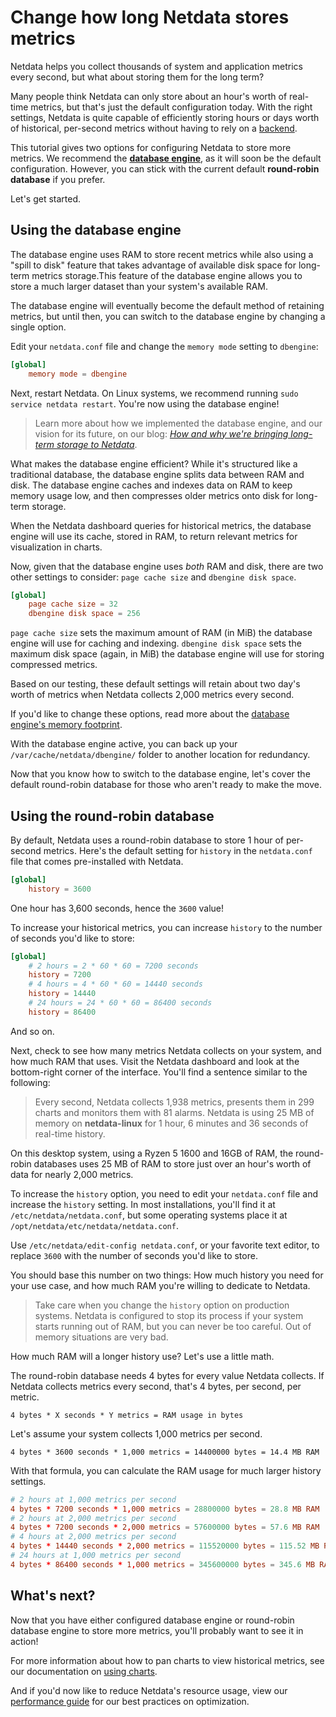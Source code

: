 # Change how long Netdata stores metrics

Netdata helps you collect thousands of system and application metrics every second, but what about storing them for the
long term?

Many people think Netdata can only store about an hour's worth of real-time metrics, but that's just the default
configuration today. With the right settings, Netdata is quite capable of efficiently storing hours or days worth of
historical, per-second metrics without having to rely on a [backend](../../backends/).

This tutorial gives two options for configuring Netdata to store more metrics. We recommend the [**database
engine**](#using-the-database-engine), as it will soon be the default configuration. However, you can stick with the
current default **round-robin database** if you prefer.

Let's get started.

## Using the database engine

The database engine uses RAM to store recent metrics while also using a "spill to disk" feature that takes advantage of
available disk space for long-term metrics storage.This feature of the database engine allows you to store a much larger
dataset than your system's available RAM.

The database engine will eventually become the default method of retaining metrics, but until then, you can switch to
the database engine by changing a single option.

Edit your `netdata.conf` file and change the `memory mode` setting to `dbengine`:

```conf
[global]
    memory mode = dbengine
```

Next, restart Netdata. On Linux systems, we recommend running `sudo service netdata restart`. You're now using the
database engine!

> Learn more about how we implemented the database engine, and our vision for its future, on our blog: [_How and why
> we're bringing long-term storage to Netdata_](https://blog.netdata.cloud/posts/db-engine/).

What makes the database engine efficient? While it's structured like a traditional database, the database engine splits
data between RAM and disk. The database engine caches and indexes data on RAM to keep memory usage low, and then
compresses older metrics onto disk for long-term storage.

When the Netdata dashboard queries for historical metrics, the database engine will use its cache, stored in RAM, to
return relevant metrics for visualization in charts.

Now, given that the database engine uses _both_ RAM and disk, there are two other settings to consider: `page cache
size` and `dbengine disk space`.

```conf
[global]
    page cache size = 32
    dbengine disk space = 256
```

`page cache size` sets the maximum amount of RAM (in MiB) the database engine will use for caching and indexing.
`dbengine disk space` sets the maximum disk space (again, in MiB) the database engine will use for storing compressed
metrics.

Based on our testing, these default settings will retain about two day's worth of metrics when Netdata collects 2,000
metrics every second.

If you'd like to change these options, read more about the [database engine's memory
footprint](../../database/engine/README.md#memory-requirements).

With the database engine active, you can back up your `/var/cache/netdata/dbengine/` folder to another location for
redundancy.

Now that you know how to switch to the database engine, let's cover the default round-robin database for those who
aren't ready to make the move.

## Using the round-robin database

By default, Netdata uses a round-robin database to store 1 hour of per-second metrics. Here's the default setting for
`history` in the `netdata.conf` file that comes pre-installed with Netdata.

```conf
[global]
    history = 3600
```

One hour has 3,600 seconds, hence the `3600` value!

To increase your historical metrics, you can increase `history` to the number of seconds you'd like to store:

```conf
[global]
    # 2 hours = 2 * 60 * 60 = 7200 seconds
    history = 7200
    # 4 hours = 4 * 60 * 60 = 14440 seconds
    history = 14440
    # 24 hours = 24 * 60 * 60 = 86400 seconds
    history = 86400
```

And so on.

Next, check to see how many metrics Netdata collects on your system, and how much RAM that uses. Visit the Netdata
dashboard and look at the bottom-right corner of the interface. You'll find a sentence similar to the following:

> Every second, Netdata collects 1,938 metrics, presents them in 299 charts and monitors them with 81 alarms. Netdata is
> using 25 MB of memory on **netdata-linux** for 1 hour, 6 minutes and 36 seconds of real-time history.

On this desktop system, using a Ryzen 5 1600 and 16GB of RAM, the round-robin databases uses 25 MB of RAM to store just
over an hour's worth of data for nearly 2,000 metrics.

To increase the `history` option, you need to edit your `netdata.conf` file and increase the `history` setting. In most
installations, you'll find it at `/etc/netdata/netdata.conf`, but some operating systems place it at
`/opt/netdata/etc/netdata/netdata.conf`. 

Use `/etc/netdata/edit-config netdata.conf`, or your favorite text editor, to replace `3600` with the number of seconds
you'd like to store.

You should base this number on two things: How much history you need for your use case, and how much RAM you're willing
to dedicate to Netdata.

> Take care when you change the `history` option on production systems. Netdata is configured to stop its process if
> your system starts running out of RAM, but you can never be too careful. Out of memory situations are very bad.

How much RAM will a longer history use? Let's use a little math.

The round-robin database needs 4 bytes for every value Netdata collects. If Netdata collects metrics every second,
that's 4 bytes, per second, per metric.

```text
4 bytes * X seconds * Y metrics = RAM usage in bytes
```

Let's assume your system collects 1,000 metrics per second.

```text
4 bytes * 3600 seconds * 1,000 metrics = 14400000 bytes = 14.4 MB RAM
```

With that formula, you can calculate the RAM usage for much larger history settings.

```conf
# 2 hours at 1,000 metrics per second
4 bytes * 7200 seconds * 1,000 metrics = 28800000 bytes = 28.8 MB RAM
# 2 hours at 2,000 metrics per second
4 bytes * 7200 seconds * 2,000 metrics = 57600000 bytes = 57.6 MB RAM
# 4 hours at 2,000 metrics per second
4 bytes * 14440 seconds * 2,000 metrics = 115520000 bytes = 115.52 MB RAM
# 24 hours at 1,000 metrics per second
4 bytes * 86400 seconds * 1,000 metrics = 345600000 bytes = 345.6 MB RAM
```

## What's next?

Now that you have either configured database engine or round-robin database engine to store more metrics, you'll
probably want to see it in action!

For more information about how to pan charts to view historical metrics, see our documentation on [using
charts](../../web/README.md#using-charts).

And if you'd now like to reduce Netdata's resource usage, view our [performance guide](../Performance.md) for our best
practices on optimization.
